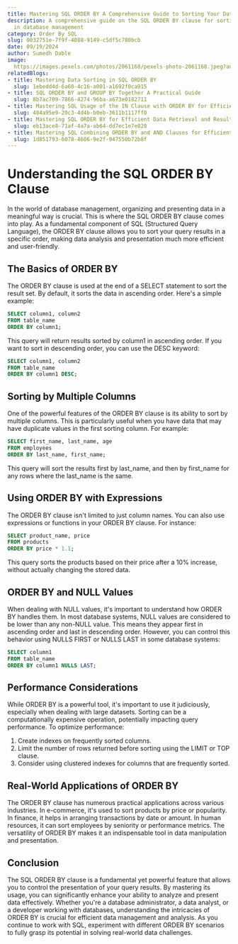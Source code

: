 ```yaml
---
title: Mastering SQL ORDER BY A Comprehensive Guide to Sorting Your Data
description: A comprehensive guide on the SQL ORDER BY clause for sorting data effectively
  in database management
category: Order By SQL
slug: 0032751e-7f9f-4088-9149-c5df5c780bcb
date: 09/19/2024
author: Sumedh Dable
image: 
  https://images.pexels.com/photos/2061168/pexels-photo-2061168.jpeg?auto=compress&cs=tinysrgb&w=600
relatedBlogs:
- title: Mastering Data Sorting in SQL ORDER BY
  slug: 1ebedd4d-6a60-4c16-a001-a1692f0ca915
- title: SQL ORDER BY and GROUP BY Together A Practical Guide
  slug: 8b7ac709-7866-4274-96ba-a673e0182711
- title: Mastering SQL Usage of the IN Clause with ORDER BY for Efficient Querying
  slug: 484a95e9-20c3-4d4b-b0eb-3611b1117ff0
- title: Mastering SQL ORDER BY for Efficient Data Retrieval and Result Sorting
  slug: eb13ace8-71af-4a7a-ab64-dd7ec1e7e828
- title: Mastering SQL Combining ORDER BY and AND Clauses for Efficient Data Retrieval
  slug: 1d851793-6078-4606-9e2f-947550b72b8f
---
```


# Understanding the SQL ORDER BY Clause

In the world of database management, organizing and presenting data in a meaningful way is crucial. This is where the SQL ORDER BY clause comes into play. As a fundamental component of SQL (Structured Query Language), the ORDER BY clause allows you to sort your query results in a specific order, making data analysis and presentation much more efficient and user-friendly.

## The Basics of ORDER BY

The ORDER BY clause is used at the end of a SELECT statement to sort the result set. By default, it sorts the data in ascending order. Here's a simple example:

```sql
SELECT column1, column2 
FROM table_name 
ORDER BY column1;
```

This query will return results sorted by column1 in ascending order. If you want to sort in descending order, you can use the DESC keyword:

```sql
SELECT column1, column2 
FROM table_name 
ORDER BY column1 DESC;
```

## Sorting by Multiple Columns

One of the powerful features of the ORDER BY clause is its ability to sort by multiple columns. This is particularly useful when you have data that may have duplicate values in the first sorting column. For example:

```sql
SELECT first_name, last_name, age 
FROM employees 
ORDER BY last_name, first_name;
```

This query will sort the results first by last_name, and then by first_name for any rows where the last_name is the same.

## Using ORDER BY with Expressions

The ORDER BY clause isn't limited to just column names. You can also use expressions or functions in your ORDER BY clause. For instance:

```sql
SELECT product_name, price 
FROM products 
ORDER BY price * 1.1;
```

This query sorts the products based on their price after a 10% increase, without actually changing the stored data.

## ORDER BY and NULL Values

When dealing with NULL values, it's important to understand how ORDER BY handles them. In most database systems, NULL values are considered to be lower than any non-NULL value. This means they appear first in ascending order and last in descending order. However, you can control this behavior using NULLS FIRST or NULLS LAST in some database systems:

```sql
SELECT column1 
FROM table_name 
ORDER BY column1 NULLS LAST;
```

## Performance Considerations

While ORDER BY is a powerful tool, it's important to use it judiciously, especially when dealing with large datasets. Sorting can be a computationally expensive operation, potentially impacting query performance. To optimize performance:

1. Create indexes on frequently sorted columns.
2. Limit the number of rows returned before sorting using the LIMIT or TOP clause.
3. Consider using clustered indexes for columns that are frequently sorted.

## Real-World Applications of ORDER BY

The ORDER BY clause has numerous practical applications across various industries. In e-commerce, it's used to sort products by price or popularity. In finance, it helps in arranging transactions by date or amount. In human resources, it can sort employees by seniority or performance metrics. The versatility of ORDER BY makes it an indispensable tool in data manipulation and presentation.

## Conclusion

The SQL ORDER BY clause is a fundamental yet powerful feature that allows you to control the presentation of your query results. By mastering its usage, you can significantly enhance your ability to analyze and present data effectively. Whether you're a database administrator, a data analyst, or a developer working with databases, understanding the intricacies of ORDER BY is crucial for efficient data management and analysis. As you continue to work with SQL, experiment with different ORDER BY scenarios to fully grasp its potential in solving real-world data challenges.